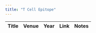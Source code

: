 ```yaml
---
title: "T Cell Epitope"
---
```


| Title | Venue | Year | Link | Notes |
| --- | --- | --- | --- | --- |

